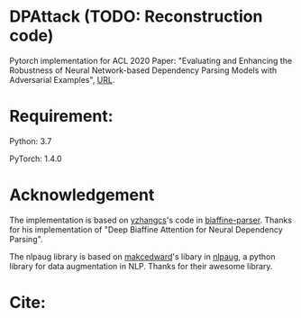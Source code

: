 # DPAttack (TODO: Reconstruction code)

Pytorch implementation for ACL 2020 Paper: "Evaluating and Enhancing the Robustness of Neural Network-based Dependency Parsing Models with Adversarial Examples", [URL](https://acl2020.org/).

# Requirement:
Python: 3.7

PyTorch: 1.4.0

# Acknowledgement

The implementation is based on [yzhangcs](https://github.com/yzhangcs)'s code in [biaffine-parser](https://github.com/yzhangcs/biaffine-parser). Thanks for his implementation of "Deep Biaffine Attention for Neural Dependency Parsing". 

The nlpaug library is based on [makcedward](https://github.com/makcedward)'s libary in [nlpaug](https://github.com/makcedward/nlpaug), a python library for data augmentation in NLP. Thanks for their awesome library.

# Cite:
 